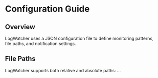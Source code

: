 # Configuration Guide

## Overview
LogWatcher uses a JSON configuration file to define monitoring patterns, file paths, and notification settings.

## File Paths
LogWatcher supports both relative and absolute paths:
...